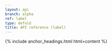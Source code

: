 ```yaml
---
layout: api
branch: alpha
ref: label
type: defold
title: API reference (label)
---
```

{% include anchor_headings.html html=content %}